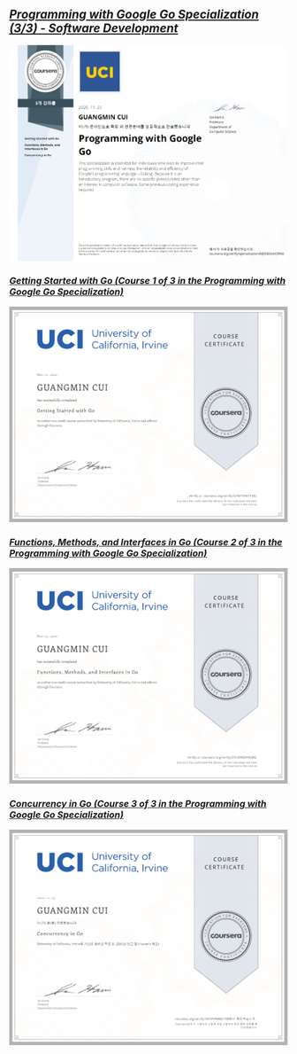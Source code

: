 ## ***[Programming with Google Go Specialization (3/3) - Software Development](https://www.coursera.org/account/accomplishments/specialization/certificate/MJ5NDAAX3RN6)***
![](https://github.com/cuigm85/certificates/blob/png/coursera/specializations/google-golang/Coursera%20MJ5NDAAX3RN6.png?raw=true)
### ***[Getting Started with Go (Course 1 of 3 in the Programming with Google Go Specialization)](https://www.coursera.org/account/accomplishments/certificate/GYMT996TY5EJ)***
![](https://github.com/cuigm85/certificates/blob/png/coursera/specializations/google-golang/Coursera%20GYMT996TY5EJ.png?raw=true)
### ***[Functions, Methods, and Interfaces in Go (Course 2 of 3 in the Programming with Google Go Specialization)](https://www.coursera.org/account/accomplishments/certificate/ZVUD89ZH82BQ)***
![](https://github.com/cuigm85/certificates/blob/png/coursera/specializations/google-golang/Coursera%20ZVUD89ZH82BQ.png?raw=true)
### ***[Concurrency in Go (Course 3 of 3 in the Programming with Google Go Specialization)](https://www.coursera.org/account/accomplishments/certificate/N93PVRMBS7KR)***
![](https://github.com/cuigm85/certificates/blob/png/coursera/specializations/google-golang/Coursera%20N93PVRMBS7KR.png?raw=true)
